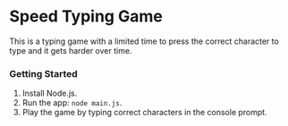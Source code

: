 # Speed Typing Game

This is a typing game with a limited time to press the correct character to type and it gets harder over time.

### Getting Started

1. Install Node.js.
2. Run the app: `node main.js`.
3. Play the game by typing correct characters in the console prompt.